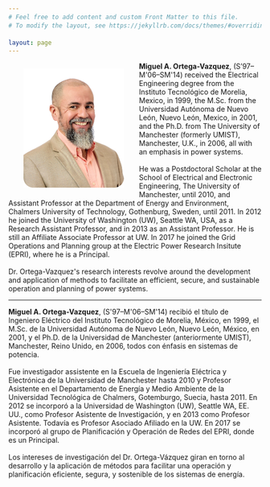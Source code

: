 ```yaml
---
# Feel free to add content and custom Front Matter to this file.
# To modify the layout, see https://jekyllrb.com/docs/themes/#overriding-theme-defaults

layout: page
---
```


<head>
  <link rel="apple-touch-icon" sizes="180x180" href="/files/apple-touch-icon.png">
<link rel="icon" type="image/png" sizes="32x32" href="/files/favicon-32x32.png">
<link rel="icon" type="image/png" sizes="16x16" href="files/favicon-16x16.png">
<link rel="manifest" href="/files/site.webmanifest">
</head>


<div>
<!-- <center> -->
<p style="float: left;"><img src="Files/Vazquez.Miguel-0017me.png" alt="" align="left" style="width:200px;margin:0px 30px"></p>
<!-- </center> -->

<p>
<b>Miguel A. Ortega-Vazquez</b>, (S’97–M'06–SM'14) received the Electrical Engineering degree from the Instituto Tecnológico de Morelia, Mexico, in 1999, the M.Sc. from the Universidad Autónoma de Nuevo León, Nuevo León, Mexico, in 2001, and the Ph.D. from The University of Manchester (formerly UMIST), Manchester, U.K., in 2006, all with an emphasis in power systems.
<br>
<br>
He was a Postdoctoral Scholar at the School of Electrical and Electronic Engineering, The University of Manchester, until 2010, and Assistant Professor at the Department of Energy and Environment, Chalmers University of Technology, Gothenburg, Sweden, until 2011.  In 2012 he joined the University of Washington (UW), Seattle WA, USA, as a Research Assistant Professor, and in 2013 as an Assistant Professor.  He is still an Affiliate Associate Professor at UW.  In 2017 he joined the Grid Operations and Planning group at the Electric Power Research Insitute (EPRI), where he is a Principal.  
<br>
<br>
Dr. Ortega-Vazquez's research interests revolve around the development and application of methods to facilitate an efficient, secure, and sustainable operation and planning of power systems.
</p> 
  
--- --- --- --- --- --- --- 
  
<p>
<b>Miguel A. Ortega-Vazquez</b>, (S'97–M'06–SM'14) recibió el título de Ingeniero Eléctrico del Instituto Tecnológico de Morelia, México, en 1999, el M.Sc. de la Universidad Autónoma de Nuevo León, Nuevo León, México, en 2001, y el Ph.D. de la Universidad de Manchester (anteriormente UMIST), Manchester, Reino Unido, en 2006, todos con énfasis en sistemas de potencia.
<br>
<br>
Fue investigador assistente en la Escuela de Ingeniería Eléctrica y Electrónica de la Universidad de Manchester hasta 2010 y Profesor Asistente en el Departamento de Energía y Medio Ambiente de la Universidad Tecnológica de Chalmers, Gotemburgo, Suecia, hasta 2011. En 2012 se incorporó a la Universidad de Washington (UW), Seattle WA, EE. UU., como Profesor Asistente de Investigación, y en 2013 como Profesor Asistente. Todavía es Profesor Asociado Afiliado en la UW. En 2017 se incorporó al grupo de Planificación y Operación de Redes del EPRI, donde es un Principal.
<br>
<br>
Los intereses de investigación del Dr. Ortega-Vázquez giran en torno al desarrollo y la aplicación de métodos para facilitar una operación y planificación eficiente, segura, y sostenible de los sistemas de energía.
</p>
  
</div>
